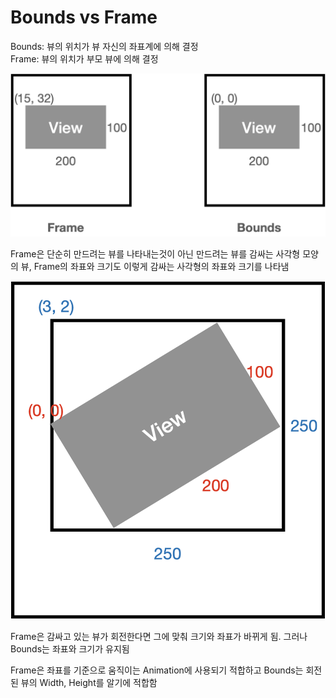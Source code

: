 # Bounds vs Frame
Bounds: 뷰의 위치가 뷰 자신의 좌표계에 의해 결정 <br>
Frame: 뷰의 위치가 부모 뷰에 의해 결정

![FrameVSBound](./images/Frame-Bound.png)

Frame은 단순히 만드려는 뷰를 나타내는것이 아닌 만드려는 뷰를 감싸는 사각형 모양의 뷰, Frame의 좌표와 크기도 이렇게 감싸는 사각형의 좌표와 크기를 나타냄

![FrameVSBound](./images/Frame-Bound2.png)

Frame은 감싸고 있는 뷰가 회전한다면 그에 맞춰 크기와 좌표가 바뀌게 됨. 그러나 Bounds는 좌표와 크기가 유지됨

Frame은 좌표를 기준으로 움직이는 Animation에 사용되기 적합하고 Bounds는 회전된 뷰의 Width, Height를 알기에 적합함